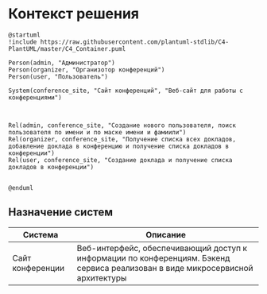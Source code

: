 # Контекст решения
<!-- Окружение системы (роли, участники, внешние системы) и связи системы с ним. Диаграмма контекста C4 и текстовое описание. 
-->
```plantuml
@startuml
!include https://raw.githubusercontent.com/plantuml-stdlib/C4-PlantUML/master/C4_Container.puml

Person(admin, "Администратор")
Person(organizer, "Организотор конференций")
Person(user, "Пользователь")

System(conference_site, "Сайт конференций", "Веб-сайт для работы с конференциями")



Rel(admin, conference_site, "Создание нового пользователя, поиск пользователя по имени и по маске имени и фамиили")
Rel(organizer, conference_site, "Получение списка всех докладов, добавление доклада в конференцию и получение списка докладов в конференции")
Rel(user, conference_site, "Создание доклада и получение списка докладов в конференции")


@enduml
```
## Назначение систем
|Система| Описание|
|-------|---------|
| Сайт конференции | Веб-интерфейс, обеспечивающий доступ к информации по конференциям. Бэкенд сервиса реализован в виде микросервисной архитектуры |
